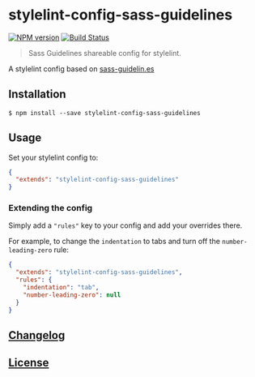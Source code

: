 # stylelint-config-sass-guidelines 
[![NPM version](http://img.shields.io/npm/v/stylelint-config-sass-guidelines.svg)](https://www.npmjs.org/package/stylelint-config-sass-guidelines) [![Build Status](https://travis-ci.org/bjankord/stylelint-config-sass-guidelines.svg?branch=master)](https://travis-ci.org/bjankord/stylelint-config-sass-guidelines)

> Sass Guidelines shareable config for stylelint.

A stylelint config based on [sass-guidelin.es](https://sass-guidelin.es/)

## Installation

```console
$ npm install --save stylelint-config-sass-guidelines
```

## Usage

Set your stylelint config to:

```json
{
  "extends": "stylelint-config-sass-guidelines"
}
```

### Extending the config

Simply add a `"rules"` key to your config and add your overrides there.

For example, to change the `indentation` to tabs and turn off the `number-leading-zero` rule:


```json
{
  "extends": "stylelint-config-sass-guidelines",
  "rules": {
    "indentation": "tab",
    "number-leading-zero": null
  }
}
```

## [Changelog](CHANGELOG.md)

## [License](LICENSE)
